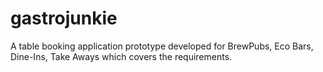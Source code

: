 # gastrojunkie
A table booking application prototype developed for BrewPubs, Eco Bars, Dine-Ins, Take Aways which covers the requirements. 
